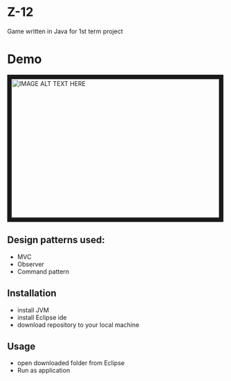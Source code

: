 # Z-12
Game written in Java for 1st term project

# Demo
<a href="http://www.youtube.com/watch?feature=player_embedded&v=erMRC1A2b3A
" target="_blank"><img src="http://img.youtube.com/vi/erMRC1A2b3A/3.jpg" 
alt="IMAGE ALT TEXT HERE" width="480" height="320" border="10" /></a>

## Design patterns used:
+ MVC 
+ Observer
+ Command pattern

## Installation
 + install JVM
 + install Eclipse ide
 + download repository to your local machine

## Usage
+ open downloaded folder from Eclipse
+ Run as application
